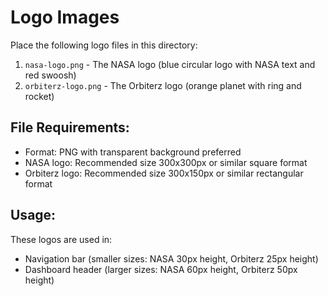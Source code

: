 # Logo Images

Place the following logo files in this directory:

1. `nasa-logo.png` - The NASA logo (blue circular logo with NASA text and red swoosh)
2. `orbiterz-logo.png` - The Orbiterz logo (orange planet with ring and rocket)

## File Requirements:
- Format: PNG with transparent background preferred
- NASA logo: Recommended size 300x300px or similar square format
- Orbiterz logo: Recommended size 300x150px or similar rectangular format

## Usage:
These logos are used in:
- Navigation bar (smaller sizes: NASA 30px height, Orbiterz 25px height)
- Dashboard header (larger sizes: NASA 60px height, Orbiterz 50px height)
